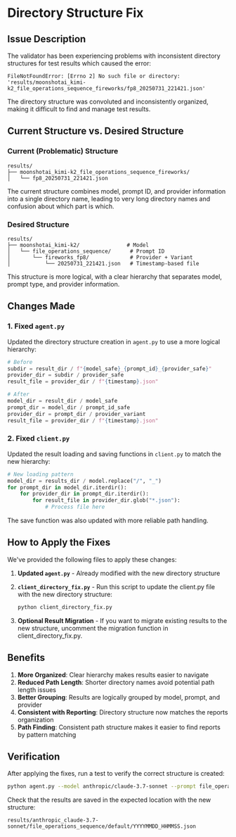 # Directory Structure Fix

## Issue Description
The validator has been experiencing problems with inconsistent directory structures for test results which caused the error:

```
FileNotFoundError: [Errno 2] No such file or directory: 'results/moonshotai_kimi-k2_file_operations_sequence_fireworks/fp8_20250731_221421.json'
```

The directory structure was convoluted and inconsistently organized, making it difficult to find and manage test results.

## Current Structure vs. Desired Structure

### Current (Problematic) Structure
```
results/
├── moonshotai_kimi-k2_file_operations_sequence_fireworks/
│   └── fp8_20250731_221421.json
```

The current structure combines model, prompt ID, and provider information into a single directory name, leading to very long directory names and confusion about which part is which.

### Desired Structure
```
results/
├── moonshotai_kimi-k2/               # Model
│   └── file_operations_sequence/      # Prompt ID
│       └── fireworks_fp8/             # Provider + Variant
│           └── 20250731_221421.json   # Timestamp-based file
```

This structure is more logical, with a clear hierarchy that separates model, prompt type, and provider information.

## Changes Made

### 1. Fixed `agent.py`
Updated the directory structure creation in `agent.py` to use a more logical hierarchy:

```python
# Before
subdir = result_dir / f"{model_safe}_{prompt_id}_{provider_safe}"
provider_dir = subdir / provider_safe
result_file = provider_dir / f"{timestamp}.json"

# After
model_dir = result_dir / model_safe
prompt_dir = model_dir / prompt_id_safe
provider_dir = prompt_dir / provider_variant
result_file = provider_dir / f"{timestamp}.json"
```

### 2. Fixed `client.py`
Updated the result loading and saving functions in `client.py` to match the new hierarchy:

```python
# New loading pattern
model_dir = results_dir / model.replace("/", "_")
for prompt_dir in model_dir.iterdir():
    for provider_dir in prompt_dir.iterdir():
        for result_file in provider_dir.glob("*.json"):
            # Process file here
```

The save function was also updated with more reliable path handling.

## How to Apply the Fixes

We've provided the following files to apply these changes:

1. **Updated `agent.py`** - Already modified with the new directory structure

2. **`client_directory_fix.py`** - Run this script to update the client.py file with the new directory structure:
   ```bash
   python client_directory_fix.py
   ```

3. **Optional Result Migration** - If you want to migrate existing results to the new structure, uncomment the migration function in client_directory_fix.py.

## Benefits

1. **More Organized**: Clear hierarchy makes results easier to navigate
2. **Reduced Path Length**: Shorter directory names avoid potential path length issues
3. **Better Grouping**: Results are logically grouped by model, prompt, and provider
4. **Consistent with Reporting**: Directory structure now matches the reports organization
5. **Path Finding**: Consistent path structure makes it easier to find reports by pattern matching

## Verification
After applying the fixes, run a test to verify the correct structure is created:

```bash
python agent.py --model anthropic/claude-3.7-sonnet --prompt file_operations_sequence 
```

Check that the results are saved in the expected location with the new structure:
```
results/anthropic_claude-3.7-sonnet/file_operations_sequence/default/YYYYMMDD_HHMMSS.json
```